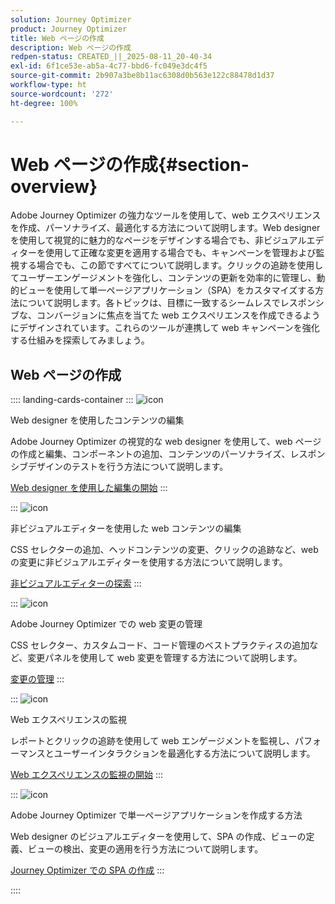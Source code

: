 ```yaml
---
solution: Journey Optimizer
product: Journey Optimizer
title: Web ページの作成
description: Web ページの作成
redpen-status: CREATED_||_2025-08-11_20-40-34
exl-id: 6f1ce53e-ab5a-4c77-bbd6-fc049e3dc4f5
source-git-commit: 2b907a3be8b11ac6308d0b563e122c88478d1d37
workflow-type: ht
source-wordcount: '272'
ht-degree: 100%

---
```


# Web ページの作成{#section-overview}

Adobe Journey Optimizer の強力なツールを使用して、web エクスペリエンスを作成、パーソナライズ、最適化する方法について説明します。Web designer を使用して視覚的に魅力的なページをデザインする場合でも、非ビジュアルエディターを使用して正確な変更を適用する場合でも、キャンペーンを管理および監視する場合でも、この節ですべてについて説明します。クリックの追跡を使用してユーザーエンゲージメントを強化し、コンテンツの更新を効率的に管理し、動的ビューを使用して単一ページアプリケーション（SPA）をカスタマイズする方法について説明します。各トピックは、目標に一致するシームレスでレスポンシブな、コンバージョンに焦点を当てた web エクスペリエンスを作成できるようにデザインされています。これらのツールが連携して web キャンペーンを強化する仕組みを探索してみましょう。

## Web ページの作成

:::: landing-cards-container
:::
![icon](https://cdn.experienceleague.adobe.com/icons/circle-play.svg?lang=ja)

Web designer を使用したコンテンツの編集

Adobe Journey Optimizer の視覚的な web designer を使用して、web ページの作成と編集、コンポーネントの追加、コンテンツのパーソナライズ、レスポンシブデザインのテストを行う方法について説明します。

[Web designer を使用した編集の開始](../using/web/web-visual-editor.md)
:::

:::
![icon](https://cdn.experienceleague.adobe.com/icons/code-branch.svg?lang=ja)

非ビジュアルエディターを使用した web コンテンツの編集

CSS セレクターの追加、ヘッドコンテンツの変更、クリックの追跡など、web の変更に非ビジュアルエディターを使用する方法について説明します。

[非ビジュアルエディターの探索](../using/web/web-non-visual-editor.md)
:::

:::
![icon](https://cdn.experienceleague.adobe.com/icons/gear.svg?lang=ja)

Adobe Journey Optimizer での web 変更の管理

CSS セレクター、カスタムコード、コード管理のベストプラクティスの追加など、変更パネルを使用して web 変更を管理する方法について説明します。

[変更の管理](../using/web/manage-web-modifications.md)
:::

:::
![icon](https://cdn.experienceleague.adobe.com/icons/chart-line.svg?lang=ja)

Web エクスペリエンスの監視

レポートとクリックの追跡を使用して web エンゲージメントを監視し、パフォーマンスとユーザーインタラクションを最適化する方法について説明します。

[Web エクスペリエンスの監視の開始](../using/web/monitor-web-experiences.md)
:::

:::
![icon](https://cdn.experienceleague.adobe.com/icons/puzzle-piece.svg)

Adobe Journey Optimizer で単一ページアプリケーションを作成する方法

Web designer のビジュアルエディターを使用して、SPA の作成、ビューの定義、ビューの検出、変更の適用を行う方法について説明します。

[Journey Optimizer での SPA の作成](../using/web/web-spa.md)
:::

::::
